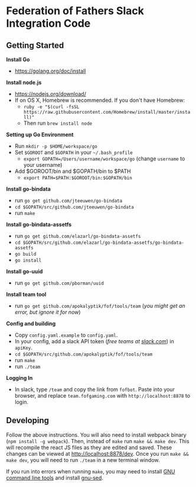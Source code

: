 # Federation of Fathers Slack Integration Code


## Getting Started

**Install Go**
- https://golang.org/doc/install

**Install node.js**
- https://nodejs.org/download/
- If on OS X, Homebrew is recommended. If you don't have Homebrew:
  - `ruby -e "$(curl -fsSL https://raw.githubusercontent.com/Homebrew/install/master/install)"`
  - Then run `brew install node`

**Setting up Go Environment**
- Run `mkdir -p $HOME/workspace/go`
- Set `$GOROOT` and `$GOPATH` in your `~/.bash_profile`
  - `export GOPATH=/Users/username/workspace/go` (change `username` to your username)
- Add $GOROOT/bin and $GOPATH/bin to $PATH
  - `export PATH=$PATH:$GOROOT/bin:$GOPATH/bin`
 
**Install go-bindata**
- run `go get github.com/jteeuwen/go-bindata`
- `cd $GOPATH/src/github.com/jteeuwen/go-bindata`
- run `make`

**Install go-bindata-assetfs**
- run `go get github.com/elazarl/go-bindata-assetfs`
- `cd $GOPATH/src/github.com/elazarl/go-bindata-assetfs/go-bindata-assetfs`
- `go build`
- `go install`

**Install go-uuid**
- run `go get github.com/pborman/uuid`

**Install team tool**
- run `go get github.com/apokalyptik/fof/tools/team` (*you might get an error, but ignore it for now*)

**Config and building**
- Copy `config.yaml.example` to `config.yaml`. 
- In your config, add a slack API token (*free teams at [slack.com](https://slack.com/)*) in `apiKey`.
- `cd $GOPATH/src/github.com/apokalyptik/fof/tools/team`
- run `make`
- run `./team`

**Logging In**
- In slack, type `/team` and copy the link from `fofbot`. Paste into your browser, and replace `team.fofgaming.com` with `http://localhost:8878` to login.


## Developing

Follow the above instructions. You will also need to install webpack binary (`npm install -g webpack`). Then, instead of `make` run `make && make dev`. This will recompile the react JS files as they are edited and saved. These changes can be viewed at [http://localhost:8878/dev](http://localhost:8878/dev). Once you run `make && make dev`, you will need to run `./team` in a new terminal window.

If you run into errors when running `make`, you may need to install [GNU command line tools](https://www.topbug.net/blog/2013/04/14/install-and-use-gnu-command-line-tools-in-mac-os-x/) and install [gnu-sed](http://stackoverflow.com/a/30005218).
